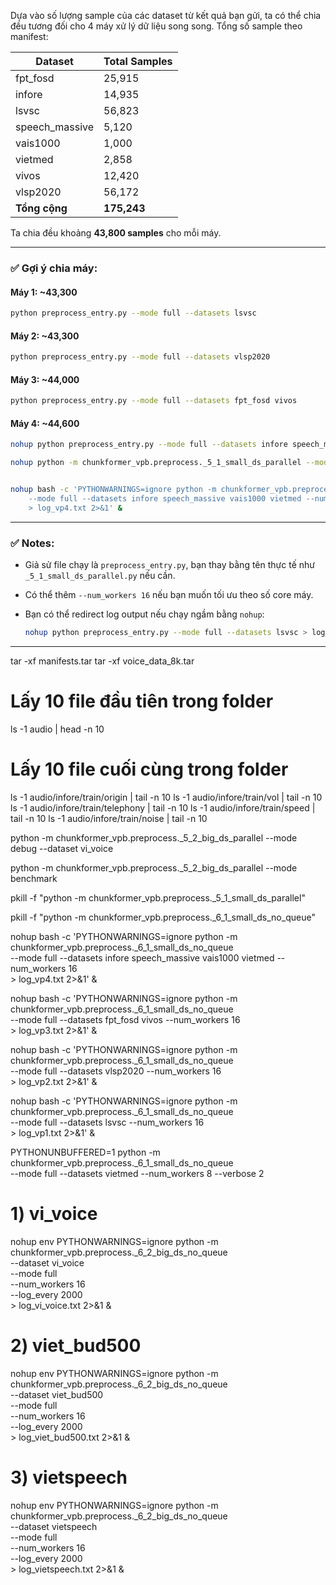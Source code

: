 Dựa vào số lượng sample của các dataset từ kết quả bạn gửi, ta có thể chia đều tương đối cho 4 máy xử lý dữ liệu song song. Tổng số sample theo manifest:

| Dataset         | Total Samples |
| --------------- | ------------- |
| fpt\_fosd       | 25,915        |
| infore          | 14,935        |
| lsvsc           | 56,823        |
| speech\_massive | 5,120         |
| vais1000        | 1,000         |
| vietmed         | 2,858         |
| vivos           | 12,420        |
| vlsp2020        | 56,172        |
| **Tổng cộng**   | **175,243**   |

Ta chia đều khoảng **43,800 samples** cho mỗi máy.

---

### ✅ Gợi ý chia máy:

#### Máy 1: \~43,300

```bash
python preprocess_entry.py --mode full --datasets lsvsc
```

#### Máy 2: \~43,300

```bash
python preprocess_entry.py --mode full --datasets vlsp2020
```

#### Máy 3: \~44,000

```bash
python preprocess_entry.py --mode full --datasets fpt_fosd vivos
```

#### Máy 4: \~44,600

```bash
nohup python preprocess_entry.py --mode full --datasets infore speech_massive vais1000 vietmed > log_vp4.txt 2>&1 & 

nohup python -m chunkformer_vpb.preprocess._5_1_small_ds_parallel --mode full --datasets infore speech_massive vais1000 vietmed --num_workers 8 > log_vp4.txt 2>&1 &


nohup bash -c 'PYTHONWARNINGS=ignore python -m chunkformer_vpb.preprocess._5_1_small_ds_parallel \
    --mode full --datasets infore speech_massive vais1000 vietmed --num_workers 16 \
    > log_vp4.txt 2>&1' &


```

---

### ✅ Notes:

* Giả sử file chạy là `preprocess_entry.py`, bạn thay bằng tên thực tế như `_5_1_small_ds_parallel.py` nếu cần.
* Có thể thêm `--num_workers 16` nếu bạn muốn tối ưu theo số core máy.
* Bạn có thể redirect log output nếu chạy ngầm bằng `nohup`:

  ```bash
  nohup python preprocess_entry.py --mode full --datasets lsvsc > log_lsvsc.txt 2>&1 &
  ```

---


tar -xf manifests.tar
tar -xf voice_data_8k.tar


# Lấy 10 file đầu tiên trong folder
ls -1 audio | head -n 10

# Lấy 10 file cuối cùng trong folder
ls -1 audio/infore/train/origin | tail -n 10
ls -1 audio/infore/train/vol | tail -n 10
ls -1 audio/infore/train/telephony | tail -n 10
ls -1 audio/infore/train/speed | tail -n 10
ls -1 audio/infore/train/noise | tail -n 10



python -m chunkformer_vpb.preprocess._5_2_big_ds_parallel --mode debug --dataset vi_voice

python -m chunkformer_vpb.preprocess._5_2_big_ds_parallel --mode benchmark


pkill -f "python -m chunkformer_vpb.preprocess._5_1_small_ds_parallel"

pkill -f "python -m chunkformer_vpb.preprocess._6_1_small_ds_no_queue"


nohup bash -c 'PYTHONWARNINGS=ignore python -m chunkformer_vpb.preprocess._6_1_small_ds_no_queue \
    --mode full --datasets infore speech_massive vais1000 vietmed --num_workers 16 \
    > log_vp4.txt 2>&1' &

nohup bash -c 'PYTHONWARNINGS=ignore python -m chunkformer_vpb.preprocess._6_1_small_ds_no_queue \
    --mode full --datasets fpt_fosd vivos --num_workers 16 \
    > log_vp3.txt 2>&1' &

nohup bash -c 'PYTHONWARNINGS=ignore python -m chunkformer_vpb.preprocess._6_1_small_ds_no_queue \
    --mode full --datasets vlsp2020 --num_workers 16 \
    > log_vp2.txt 2>&1' &

nohup bash -c 'PYTHONWARNINGS=ignore python -m chunkformer_vpb.preprocess._6_1_small_ds_no_queue \
    --mode full --datasets lsvsc --num_workers 16 \
    > log_vp1.txt 2>&1' &


PYTHONUNBUFFERED=1 python -m chunkformer_vpb.preprocess._6_1_small_ds_no_queue \
    --mode full --datasets vietmed --num_workers 8 --verbose 2


# 1) vi_voice
nohup env PYTHONWARNINGS=ignore python -m chunkformer_vpb.preprocess._6_2_big_ds_no_queue \
    --dataset vi_voice \
    --mode full \
    --num_workers 16 \
    --log_every 2000 \
    > log_vi_voice.txt 2>&1 &

# 2) viet_bud500
nohup env PYTHONWARNINGS=ignore python -m chunkformer_vpb.preprocess._6_2_big_ds_no_queue \
    --dataset viet_bud500 \
    --mode full \
    --num_workers 16 \
    --log_every 2000 \
    > log_viet_bud500.txt 2>&1 &

# 3) vietspeech
nohup env PYTHONWARNINGS=ignore python -m chunkformer_vpb.preprocess._6_2_big_ds_no_queue \
    --dataset vietspeech \
    --mode full \
    --num_workers 16 \
    --log_every 2000 \
    > log_vietspeech.txt 2>&1 &
